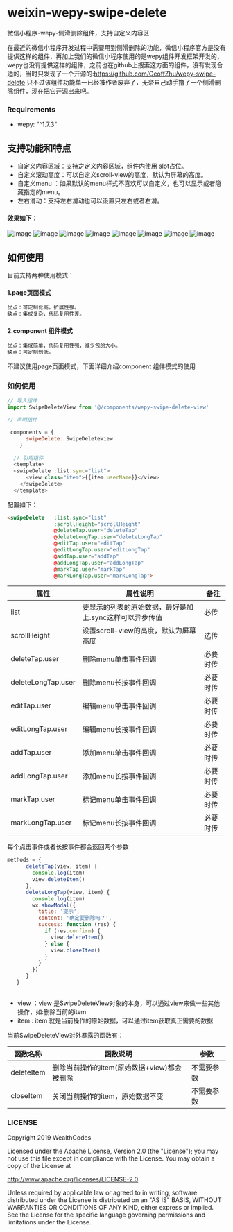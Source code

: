 # weixin-wepy-swipe-delete
微信小程序-wepy-侧滑删除组件，支持自定义内容区

在最近的微信小程序开发过程中需要用到侧滑删除的功能，微信小程序官方是没有提供这样的组件，再加上我们的微信小程序使用的是wepy组件开发框架开发的，wepy也没有提供这样的组件，之前也在github上搜索这方面的组件，没有发现合适的，当时只发现了一个开源的:https://github.com/GeoffZhu/wepy-swipe-delete
只不过该组件功能单一已经被作者废弃了，无奈自己动手撸了一个侧滑删除组件，现在把它开源出来吧。

### Requirements
- wepy: "^1.7.3"

## 支持功能和特点
- 自定义内容区域：支持之定义内容区域，组件内使用 slot占位。
- 自定义滚动高度：可以自定义scroll-view的高度，默认为屏幕的高度。
- 自定义menu ：如果默认的menu样式不喜欢可以自定义，也可以显示或者隐藏指定的menu。
- 左右滑动：支持左右滑动也可以设置只左右或者右滑。

#### 效果如下：
![image](https://raw.githubusercontent.com/hu670014125/weixin-wepy-swipe-delete/master/screenshots/screenshots1.gif)
![image](https://raw.githubusercontent.com/hu670014125/weixin-wepy-swipe-delete/master/screenshots/screenshots2.gif)
![image](https://raw.githubusercontent.com/hu670014125/weixin-wepy-swipe-delete/master/screenshots/screenshots3.gif)
![image](https://raw.githubusercontent.com/hu670014125/weixin-wepy-swipe-delete/master/screenshots/screenshots4.gif)
![image](https://raw.githubusercontent.com/hu670014125/weixin-wepy-swipe-delete/master/screenshots/screenshots5.gif)
![image](https://raw.githubusercontent.com/hu670014125/weixin-wepy-swipe-delete/master/screenshots/screenshots6.gif)
![image](https://raw.githubusercontent.com/hu670014125/weixin-wepy-swipe-delete/master/screenshots/screenshots7.gif)
![image](https://raw.githubusercontent.com/hu670014125/weixin-wepy-swipe-delete/master/screenshots/screenshots8.gif)


## 如何使用
目前支持两种使用模式：
#### 1.page页面模式
```javascript 1.8
优点：可定制化高，扩展性强。
缺点：集成复杂，代码复用性差。
```

#### 2.component 组件模式
```javascript 1.8
优点：集成简单，代码复用性强，减少包的大小。
缺点：可定制到低。
```

不建议使用page页面模式，下面详细介绍component 组件模式的使用

### 如何使用

```javascript
// 导入组件
import SwipeDeleteView from '@/components/wepy-swipe-delete-view'

// 声明组件

 components = {
      swipeDelete: SwipeDeleteView
    }
    
  // 引用组件
  <template>
  <swipeDelete :list.sync="list">
      <view class="item">{{item.userName}}</view>
    </swipeDelete>
  </template>

```

配置如下：
```html
<swipeDelete   :list.sync="list"
               :scrollHeight="scrollHeight"
               @deleteTap.user="deleteTap"
               @deleteLongTap.user="deleteLongTap"
               @editTap.user="editTap"
               @editLongTap.user="editLongTap"
               @addTap.user="addTap"
               @addLongTap.user="addLongTap"
               @markTap.user="markTap"
               @markLongTap.user="markLongTap">

```

属性 | 属性说明 |备注
---|---|---
list | 要显示的列表的原始数据，最好是加上.sync这样可以异步传值|必传
scrollHeight | 设置scroll-view的高度，默认为屏幕高度|选传
deleteTap.user | 删除menu单击事件回调|必要时传
deleteLongTap.user | 删除menu长按事件回调|必要时传
editTap.user | 编辑menu单击事件回调|必要时传
editLongTap.user| 编辑menu长按事件回调|必要时传
addTap.user| 添加menu单击事件回调|必要时传
addLongTap.user| 添加menu长按事件回调|必要时传
markTap.user| 标记menu单击事件回调|必要时传
markLongTap.user| 标记menu长按事件回调|必要时传

每个点击事件或者长按事件都会返回两个参数

```javascript
methods = {
      deleteTap(view, item) {
        console.log(item)
        view.deleteItem()
      },
      deleteLongTap(view, item) {
        console.log(item)
        wx.showModal({
          title: '提示',
          content: '确定要删除吗？',
          success: function (res) {
            if (res.confirm) {
              view.deleteItem()
            } else {
              view.closeItem()
            }
          }
        })
      }
   }
   
```
 - view ：view 是SwipeDeleteView对象的本身，可以通过view来做一些其他操作，如:删除当前的item
 - item : item 就是当前操作的原始数据，可以通过item获取真正需要的数据
 
 当前SwipeDeleteView对外暴露的函数有：
 
 函数名称 | 函数说明 |参数
 ---|---|---
 deleteItem | 删除当前操作的item(原始数据+view)都会被删除|不需要参数
 closeItem | 关闭当前操作的item，原始数据不变|不需要参数
 
 
### LICENSE

Copyright 2019 WealthCodes

Licensed under the Apache License, Version 2.0 (the "License"); you may not use this file except in compliance with the License. You may obtain a copy of the License at

http://www.apache.org/licenses/LICENSE-2.0

Unless required by applicable law or agreed to in writing, software distributed under the License is distributed on an "AS IS" BASIS, WITHOUT WARRANTIES OR CONDITIONS OF ANY KIND, either express or implied. See the License for the specific language governing permissions and limitations under the License.
